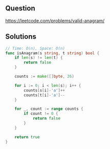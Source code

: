 ## Question

https://leetcode.com/problems/valid-anagram/

## Solutions

```go
// Time: O(n), Space: O(n)
func isAnagram(s string, t string) bool {
	if len(s) != len(t) {
		return false
	}

	counts := make([]byte, 26)

	for i := 0; i < len(s); i++ {
		counts[s[i]-'a']++
		counts[t[i]-'a']--
	}

	for _, count := range counts {
		if count != 0 {
			return false
		}
	}

	return true
}
```
